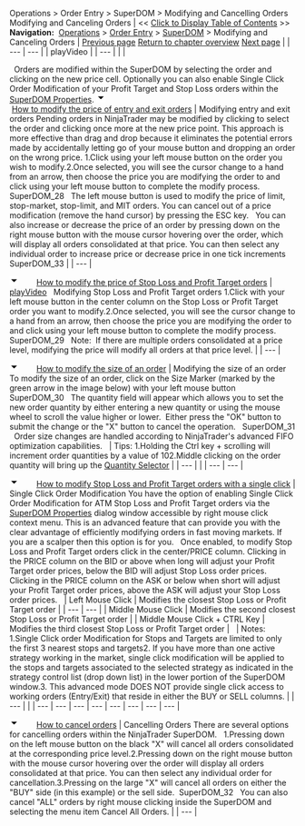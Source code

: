 ﻿
Operations > Order Entry > SuperDOM > Modifying and Cancelling Orders
Modifying and Canceling Orders
| << [Click to Display Table of Contents](modifying_and_cancelling_orders_superdom.md) >> **Navigation:**     [Operations](operations-1.md) > [Order Entry](order_entry-1.md) > [SuperDOM](superdom-1.md) > Modifying and Canceling Orders | [Previous page](submitting_orders_superdom-1.md) [Return to chapter overview](superdom-1.md) [Next page](managing_positions_superdom-1.md) |
| --- | --- |
| playVideo |
| --- |
|  |

 
Orders are modified within the SuperDOM by selecting the order and clicking on the new price cell. Optionally you can also enable Single Click Order Modification of your Profit Target and Stop Loss orders within the [SuperDOM Properties](properties_superdom-1.md).
![tog_minus](tog_minus-1.gif)        [How to modify the price of entry and exit orders](javascript:HMToggle('toggle','HowToModifyThePriceOfEntryAndExitOrders','HowToModifyThePriceOfEntryAndExitOrders_ICON'))
| Modifying entry and exit orders Pending orders in NinjaTrader may be modified by clicking to select the order and clicking once more at the new price point. This approach is more effective than drag and drop because it eliminates the potential errors made by accidentally letting go of your mouse button and dropping an order on the wrong price. 1.Click using your left mouse button on the order you wish to modify.2.Once selected, you will see the cursor change to a hand from an arrow, then choose the price you are modifying the order to and click using your left mouse button to complete the modify process.  SuperDOM_28   The left mouse button is used to modify the price of limit, stop-market, stop-limit, and MIT orders. You can cancel out of a price modification (remove the hand cursor) by pressing the ESC key.   You can also increase or decrease the price of an order by pressing down on the right mouse button with the mouse cursor hovering over the order, which will display all orders consolidated at that price. You can then select any individual order to increase price or decrease price in one tick increments   SuperDOM_33 |
| --- |

![tog_minus](tog_minus-1.gif)        [How to modify the price of Stop Loss and Profit Target orders](javascript:HMToggle('toggle','HowToModifyThePriceOfStopLossAndProfitTargetOrders','HowToModifyThePriceOfStopLossAndProfitTargetOrders_ICON'))
| [playVideo](http://www.ninjatrader.com/support/movies/nt7/helpGuide/operations/orderEntry/superDOM/modifyingStopLossAndProfitTargetOrders/Modifying-Stop-Loss-And-Profit-Target-Orders.md)   Modifying Stop Loss and Profit Target orders 1.Click with your left mouse button in the center column on the Stop Loss or Profit Target order you want to modify.2.Once selected, you will see the cursor change to a hand from an arrow, then choose the price you are modifying the order to and click using your left mouse button to complete the modify process.  SuperDOM_29   Note:  If there are multiple orders consolidated at a price level, modifying the price will modify all orders at that price level. |
| --- |

![tog_minus](tog_minus-1.gif)        [How to modify the size of an order](javascript:HMToggle('toggle','HowToModifyTheSizeOfAnOrder','HowToModifyTheSizeOfAnOrder_ICON'))
| Modifying the size of an order To modify the size of an order, click on the Size Marker (marked by the green arrow in the image below) with your left mouse button    SuperDOM_30   The quantity field will appear which allows you to set the new order quantity by either entering a new quantity or using the mouse wheel to scroll the value higher or lower.  Either press the "OK" button to submit the change or the "X" button to cancel the operation.    SuperDOM_31   Order size changes are handled according to NinjaTrader's advanced FIFO optimization capabilities.     | Tips: 1.Holding the Ctrl key + scrolling will increment order quantities by a value of 102.Middle clicking on the order quantity will bring up the [Quantity Selector](quantity_selector-1.md) | | --- | |
| --- | --- |

![tog_minus](tog_minus-1.gif)        [How to modify Stop Loss and Profit Target orders with a single click](javascript:HMToggle('toggle','HowToModifyStopLossAndProfitTargetOrdersWithASingleClick','HowToModifyStopLossAndProfitTargetOrdersWithASingleClick_ICON'))
| Single Click Order Modification You have the option of enabling Single Click Order Modification for ATM Stop Loss and Profit Target orders via the [SuperDOM Properties](properties_superdom-1.md) dialog window accessible by right mouse click context menu. This is an advanced feature that can provide you with the clear advantage of efficiently modifying orders in fast moving markets. If you are a scalper then this option is for you.   Once enabled, to modify Stop Loss and Profit Target orders click in the center/PRICE column. Clicking in the PRICE column on the BID or above when long will adjust your Profit Target order prices, below the BID will adjust Stop Loss order prices. Clicking in the PRICE column on the ASK or below when short will adjust your Profit Target order prices, above the ASK will adjust your Stop Loss order prices.     | Left Mouse Click | Modifies the closest Stop Loss or Profit Target order | | --- | --- | | Middle Mouse Click | Modifies the second closest Stop Loss or Profit Target order | | Middle Mouse Click + CTRL Key | Modifies the third closest Stop Loss or Profit Target order |        | Notes: 1.Single Click order Modification for Stops and Targets are limited to only the first 3 nearest stops and targets2. If you have more than one active strategy working in the market, single click modification will be applied to the stops and targets associated to the selected strategy as indicated in the strategy control list (drop down list) in the lower portion of the SuperDOM window.3. This advanced mode DOES NOT provide single click access to working orders (Entry/Exit) that reside in either the BUY or SELL columns. | | --- | |
| --- | --- | --- | --- | --- | --- | --- | --- |

![tog_minus](tog_minus-1.gif)        [How to cancel orders](javascript:HMToggle('toggle','HowToCancelOrders','HowToCancelOrders_ICON'))
| Cancelling Orders There are several options for cancelling orders within the NinjaTrader SuperDOM.    1.Pressing down on the left mouse button on the black "X" will cancel all orders consolidated at the corresponding price level.2.Pressing down on the right mouse button with the mouse cursor hovering over the order will display all orders consolidated at that price. You can then select any individual order for cancellation.3.Pressing on the large "X" will cancel all orders on either the "BUY" side (in this example) or the sell side.  SuperDOM_32   You can also cancel "ALL" orders by right mouse clicking inside the SuperDOM and selecting the menu item Cancel All Orders. |
| --- |

